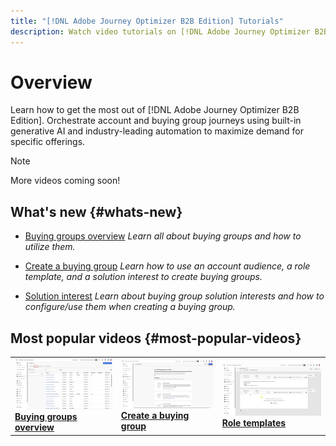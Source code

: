 ```yaml
---
title: "[!DNL Adobe Journey Optimizer B2B Edition] Tutorials"
description: Watch video tutorials on [!DNL Adobe Journey Optimizer B2B Edition]. Improve your understanding of how to orchestrate account and buying group journeys and more.
---
```


# Overview

Learn how to get the most out of [!DNL Adobe Journey Optimizer B2B Edition]. Orchestrate account and buying group journeys using built-in generative AI and industry-leading automation to maximize demand for specific offerings.

>[!NOTE]
>
>More videos coming soon!

## What's new {#whats-new}

* [Buying groups overview](/help/buying-groups/buying-groups-overview.md)
_Learn all about buying groups and how to utilize them._

* [Create a buying group](/help/buying-groups/create-a-buying-group.md)
_Learn how to use an account audience, a role template, and a solution interest to create buying groups._

* [Solution interest](/help/buying-groups/solution-interest.md)
_Learn about buying group solution interests and how to configure/use them when creating a buying group._

## Most popular videos {#most-popular-videos}

<table>
<tr>
<td>
<a href="/help/buying-groups/buying-groups-overview.md"><img alt="thumbnail image for the 'Buying groups overview' video" src="assets/buying-groups-overview.png"></a>
<div><a href="/help/buying-groups/buying-groups-overview.md"><strong>Buying groups overview</strong></a></div>
</td>
<td>
<a href="/help/buying-groups/create-a-buying-group.md"><img alt="thumbnail image for the 'Create a buying group' video" src="assets/create-a-buying-group.png"></a>
<div><a href="/help/buying-groups/create-a-buying-group.md"><strong>Create a buying group</strong></a></div>
</td>
<td>
<a href="/help/buying-groups/role-templates.md"><img alt="thumbnail image for the 'Role templates' video" src="assets/role-templates.png" /></a>
<div><a href="/help/buying-groups/role-templates.md"><strong>Role templates</strong></a></div>
</td>
</tr>
</table>
